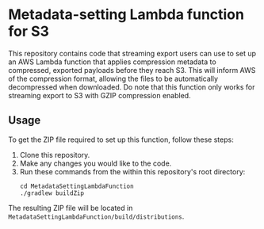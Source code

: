 # Metadata-setting Lambda function for S3
This repository contains code that streaming export users can use to set up an AWS Lambda function that applies compression metadata to compressed, exported payloads before they reach S3. This will inform AWS of the compression format, allowing the files to be automatically decompressed when downloaded. Do note that this function only works for streaming export to S3 with GZIP compression enabled.

## Usage
To get the ZIP file required to set up this function, follow these steps:
1. Clone this repository.
2. Make any changes you would like to the code.
3. Run these commands from the within this repository's root directory:
    ```
    cd MetadataSettingLambdaFunction
    ./gradlew buildZip
    ```
The resulting ZIP file will be located in `MetadataSettingLambdaFunction/build/distributions`.
